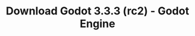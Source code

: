 ---
# Generated by /tools/generators/src/download_archive_generator !!! do not edit by hand !!!
title: 'Download Godot 3.3.3 (rc2) - Godot Engine'
type: 'download/archive'
name: '3.3.3'
flavor: 'rc2'
release_date: '2021-08-16T03:00:00-00:00'
release_notes: 'article/release-candidate-godot-3-3-3-rc-2/'
primaryPlatforms:
  - 'android.apk'
  - 'linux.64'
  - 'macos.universal'
  - 'windows.64'
  - 'linux_server.headless.64'
  - 'web'
  - 'templates'
links:
  android.apk:
    name: 'android.apk'
    title: 'Android'
    caption: 'Universal APK (ARM64 + ARMv7 + x86_64 + x86)'
    tags:
      - 'APK download'
      - 'ARM64/v7'
      - 'x86 (64 & 32 bit)'
    hosts:
      github_builds:
        regular: 'https://github.com/godotengine/godot-builds/releases/download/3.3.3-rc2/Godot_v3.3.3-rc2_android_editor.apk'
        mono: '#'
      github:
        regular: 'https://github.com/godotengine/godot/releases/download/3.3.3-rc2/Godot_v3.3.3-rc2_android_editor.apk'
        mono: '#'
  linux.64:
    name: 'linux.64'
    title: 'Linux'
    caption: 'Standard (x86_64)'
    tags:
      - '64 bit'
    hosts:
      github_builds:
        regular: 'https://github.com/godotengine/godot-builds/releases/download/3.3.3-rc2/Godot_v3.3.3-rc2_x11.64.zip'
        mono: 'https://github.com/godotengine/godot-builds/releases/download/3.3.3-rc2/Godot_v3.3.3-rc2_mono_x11_64.zip'
      github:
        regular: 'https://github.com/godotengine/godot/releases/download/3.3.3-rc2/Godot_v3.3.3-rc2_x11.64.zip'
        mono: 'https://github.com/godotengine/godot/releases/download/3.3.3-rc2/Godot_v3.3.3-rc2_mono_x11_64.zip'
  macos.universal:
    name: 'macos.universal'
    title: 'macOS'
    caption: 'Universal (x86_64 + Apple Silicon)'
    tags:
      - 'Intel/Apple Silicon'
      - '64 bit'
    hosts:
      github_builds:
        regular: 'https://github.com/godotengine/godot-builds/releases/download/3.3.3-rc2/Godot_v3.3.3-rc2_osx.universal.zip'
        mono: 'https://github.com/godotengine/godot-builds/releases/download/3.3.3-rc2/Godot_v3.3.3-rc2_mono_osx.universal.zip'
      github:
        regular: 'https://github.com/godotengine/godot/releases/download/3.3.3-rc2/Godot_v3.3.3-rc2_osx.universal.zip'
        mono: 'https://github.com/godotengine/godot/releases/download/3.3.3-rc2/Godot_v3.3.3-rc2_mono_osx.universal.zip'
  windows.64:
    name: 'windows.64'
    title: 'Windows'
    caption: 'Standard (x86_64)'
    tags:
      - '64 bit'
    hosts:
      github_builds:
        regular: 'https://github.com/godotengine/godot-builds/releases/download/3.3.3-rc2/Godot_v3.3.3-rc2_win64.exe.zip'
        mono: 'https://github.com/godotengine/godot-builds/releases/download/3.3.3-rc2/Godot_v3.3.3-rc2_mono_win64.zip'
      github:
        regular: 'https://github.com/godotengine/godot/releases/download/3.3.3-rc2/Godot_v3.3.3-rc2_win64.exe.zip'
        mono: 'https://github.com/godotengine/godot/releases/download/3.3.3-rc2/Godot_v3.3.3-rc2_mono_win64.zip'
  linux_server.headless.64:
    name: 'linux_server.headless.64'
    title: 'Linux Server'
    caption: 'Headless (x86_64)'
    tags:
      - '64 bit'
      - 'Headless'
    hosts:
      github_builds:
        regular: 'https://github.com/godotengine/godot-builds/releases/download/3.3.3-rc2/Godot_v3.3.3-rc2_linux_headless.64.zip'
        mono: 'https://github.com/godotengine/godot-builds/releases/download/3.3.3-rc2/Godot_v3.3.3-rc2_mono_linux_headless_64.zip'
      github:
        regular: 'https://github.com/godotengine/godot/releases/download/3.3.3-rc2/Godot_v3.3.3-rc2_linux_headless.64.zip'
        mono: 'https://github.com/godotengine/godot/releases/download/3.3.3-rc2/Godot_v3.3.3-rc2_mono_linux_headless_64.zip'
  web:
    name: 'web'
    title: 'Web editor'
    caption: ''
    tags:
      - 'Self-hosted'
      - 'Cross-platform'
    hosts:
      github_builds:
        regular: 'https://github.com/godotengine/godot-builds/releases/download/3.3.3-rc2/Godot_v3.3.3-rc2_web_editor.zip'
        mono: '#'
      github:
        regular: 'https://github.com/godotengine/godot/releases/download/3.3.3-rc2/Godot_v3.3.3-rc2_web_editor.zip'
        mono: '#'
  linux.32:
    name: 'linux.32'
    title: 'Linux'
    caption: 'Standard (x86)'
    tags:
      - '32 bit'
    hosts:
      github_builds:
        regular: 'https://github.com/godotengine/godot-builds/releases/download/3.3.3-rc2/Godot_v3.3.3-rc2_x11.32.zip'
        mono: 'https://github.com/godotengine/godot-builds/releases/download/3.3.3-rc2/Godot_v3.3.3-rc2_mono_x11_32.zip'
      github:
        regular: 'https://github.com/godotengine/godot/releases/download/3.3.3-rc2/Godot_v3.3.3-rc2_x11.32.zip'
        mono: 'https://github.com/godotengine/godot/releases/download/3.3.3-rc2/Godot_v3.3.3-rc2_mono_x11_32.zip'
  windows.32:
    name: 'windows.32'
    title: 'Windows'
    caption: 'Standard (x86)'
    tags:
      - '32 bit'
    hosts:
      github_builds:
        regular: 'https://github.com/godotengine/godot-builds/releases/download/3.3.3-rc2/Godot_v3.3.3-rc2_win32.exe.zip'
        mono: 'https://github.com/godotengine/godot-builds/releases/download/3.3.3-rc2/Godot_v3.3.3-rc2_mono_win32.zip'
      github:
        regular: 'https://github.com/godotengine/godot/releases/download/3.3.3-rc2/Godot_v3.3.3-rc2_win32.exe.zip'
        mono: 'https://github.com/godotengine/godot/releases/download/3.3.3-rc2/Godot_v3.3.3-rc2_mono_win32.zip'
  linux_server.64:
    name: 'linux_server.64'
    title: 'Linux Server'
    caption: 'Standard (x86_64)'
    tags:
      - '64 bit'
    hosts:
      github_builds:
        regular: 'https://github.com/godotengine/godot-builds/releases/download/3.3.3-rc2/Godot_v3.3.3-rc2_linux_server.64.zip'
        mono: 'https://github.com/godotengine/godot-builds/releases/download/3.3.3-rc2/Godot_v3.3.3-rc2_mono_linux_server_64.zip'
      github:
        regular: 'https://github.com/godotengine/godot/releases/download/3.3.3-rc2/Godot_v3.3.3-rc2_linux_server.64.zip'
        mono: 'https://github.com/godotengine/godot/releases/download/3.3.3-rc2/Godot_v3.3.3-rc2_mono_linux_server_64.zip'
  aar_library:
    name: 'aar_library'
    title: 'AAR library'
    caption: ''
    tags:
      - 'Android plugins'
      - 'Java'
      - 'Kotlin'
    hosts:
      github_builds:
        regular: 'https://github.com/godotengine/godot-builds/releases/download/3.3.3-rc2/godot-lib.3.3.3.rc2.release.aar'
        mono: 'https://github.com/godotengine/godot-builds/releases/download/3.3.3-rc2/godot-lib.3.3.3.rc2.mono.release.aar'
      github:
        regular: 'https://github.com/godotengine/godot/releases/download/3.3.3-rc2/godot-lib.3.3.3.rc2.release.aar'
        mono: 'https://github.com/godotengine/godot/releases/download/3.3.3-rc2/godot-lib.3.3.3.rc2.mono.release.aar'
  templates:
    name: 'templates'
    title: 'Export templates'
    caption: ''
    tags:
      - 'Used to export your games to all supported platforms'
    hosts:
      github_builds:
        regular: 'https://github.com/godotengine/godot-builds/releases/download/3.3.3-rc2/Godot_v3.3.3-rc2_export_templates.tpz'
        mono: 'https://github.com/godotengine/godot-builds/releases/download/3.3.3-rc2/Godot_v3.3.3-rc2_mono_export_templates.tpz'
      github:
        regular: 'https://github.com/godotengine/godot/releases/download/3.3.3-rc2/Godot_v3.3.3-rc2_export_templates.tpz'
        mono: 'https://github.com/godotengine/godot/releases/download/3.3.3-rc2/Godot_v3.3.3-rc2_mono_export_templates.tpz'
---